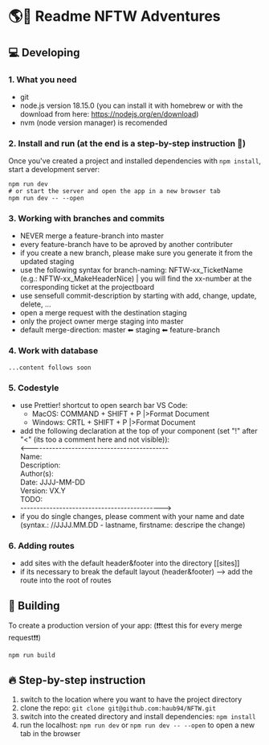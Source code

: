 # 🌎🚀 Readme NFTW Adventures

## 💻 Developing
### 1. What you need
- git
- node.js version 18.15.0 (you can install it with homebrew or with the download from here: https://nodejs.org/en/download)
- nvm (node version manager) is recomended


### 2. Install and run (at the end is a step-by-step instruction 🏃)
Once you've created a project and installed dependencies with `npm install`, start a development server:
```
npm run dev
# or start the server and open the app in a new browser tab
npm run dev -- --open
```

### 3. Working with branches and commits
- NEVER merge a feature-branch into master
- every feature-branch have to be aproved by another contributer
- if you create a new branch, please make sure you generate it from the updated staging
- use the following syntax for branch-naming: NFTW-xx_TicketName (e.g.: NFTW-xx_MakeHeaderNice) | you will find the xx-number at the corresponding ticket at the projectboard
- use sensefull commit-description by starting with add, change, update, delete, ...
- open a merge request with the destination staging
- only the project owner merge staging into master
- default merge-direction:  master ⬅ staging ⬅ feature-branch

### 4. Work with database
    ...content follows soon

### 5. Codestyle
- use Prettier! shortcut to open search bar VS Code:
    - MacOS: COMMAND + SHIFT + P |>Format Document
    - Windows: CRTL + SHIFT + P |>Format Document
- add the following declaration at the top of your component (set "!" after "<" (its too a comment here and not visible)): \
    <-------------------------------------------\
    Name:          
    Description:             
    Author(s):     
    Date:          JJJJ-MM-DD \
    Version:       VX.Y \
    TODO:          
    -------------------------------------------->
- if you do single changes, please comment with your name and date (syntax.: //JJJJ.MM.DD - lastname, firstname:  descripe the change)

### 6. Adding routes
- add sites with the default header&footer into the directory [[sites]]
- if its necessary to break the default layout (header&footer) --> add the route into the root of routes

## 🔧 Building
To create a production version of your app:
(❗❗test this for every merge request❗❗)
```
npm run build
```

## 🔥  Step-by-step instruction
1. switch to the location where you want to have the project directory
2. clone the repo:  ``` git clone git@github.com:haub94/NFTW.git ```
3. switch into the created directory and install dependencies: ``` npm install ```
4. run the localhost: ``` npm run dev ``` or ``` npm run dev -- --open ``` to open a new tab in the browser



